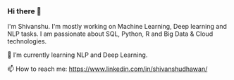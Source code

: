 ### Hi there 👋
I'm Shivanshu.
I'm mostly working on Machine Learning, Deep learning and NLP tasks. I am passionate about SQL, Python, R and Big Data & Cloud technologies.

🌱 I’m currently learning NLP and Deep Learning.

📫 How to reach me: https://www.linkedin.com/in/shivanshudhawan/

<!--
**shiv-dhawan/shiv-dhawan** is a ✨ _special_ ✨ repository because its `README.md` (this file) appears on your GitHub profile.

Here are some ideas to get you started:

- 🔭 I’m currently working on ...
- 🌱 I’m currently learning ...
- 👯 I’m looking to collaborate on ...
- 🤔 I’m looking for help with ...
- 💬 Ask me about ...
- 📫 How to reach me: ...
- 😄 Pronouns: ...
- ⚡ Fun fact: ...
-->
